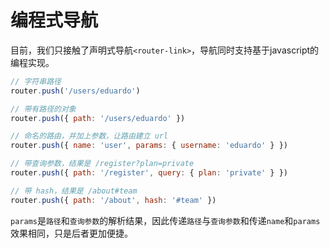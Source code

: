 # 编程式导航

目前，我们只接触了声明式导航`<router-link>`，导航同时支持基于javascript的编程实现。

```js
// 字符串路径
router.push('/users/eduardo')

// 带有路径的对象
router.push({ path: '/users/eduardo' })

// 命名的路由，并加上参数，让路由建立 url
router.push({ name: 'user', params: { username: 'eduardo' } })

// 带查询参数，结果是 /register?plan=private
router.push({ path: '/register', query: { plan: 'private' } })

// 带 hash，结果是 /about#team
router.push({ path: '/about', hash: '#team' })
```

`params`是`路径`和`查询参数`的解析结果，因此传递`路径`与`查询参数`和传递`name`和`params`效果相同，只是后者更加便捷。

